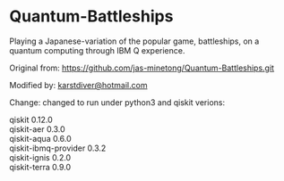 # Quantum-Battleships
Playing a Japanese-variation of the popular game, battleships, on a quantum computing through IBM Q experience.

Original from: https://github.com/jas-minetong/Quantum-Battleships.git

Modified by: karstdiver@hotmail.com

Change: changed to run under python3 and qiskit verions:

qiskit                0.12.0   
qiskit-aer            0.3.0    
qiskit-aqua           0.6.0    
qiskit-ibmq-provider  0.3.2    
qiskit-ignis          0.2.0    
qiskit-terra          0.9.0    

